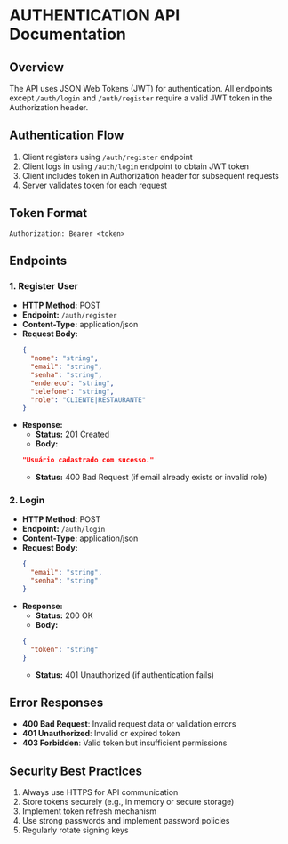 # AUTHENTICATION API Documentation

## Overview
The API uses JSON Web Tokens (JWT) for authentication. All endpoints except `/auth/login` and `/auth/register` require a valid JWT token in the Authorization header.

## Authentication Flow
1. Client registers using `/auth/register` endpoint
2. Client logs in using `/auth/login` endpoint to obtain JWT token
3. Client includes token in Authorization header for subsequent requests
4. Server validates token for each request

## Token Format
`Authorization: Bearer <token>`

## Endpoints

### 1. Register User
- **HTTP Method:** POST
- **Endpoint:** `/auth/register`
- **Content-Type:** application/json
- **Request Body:**
  ```json
  {
    "nome": "string",
    "email": "string",
    "senha": "string",
    "endereco": "string",
    "telefone": "string",
    "role": "CLIENTE|RESTAURANTE"
  }
  ```
- **Response:**
  - **Status:** 201 Created
  - **Body:**
  ```json
  "Usuário cadastrado com sucesso."
  ```
  - **Status:** 400 Bad Request (if email already exists or invalid role)

### 2. Login
- **HTTP Method:** POST
- **Endpoint:** `/auth/login`
- **Content-Type:** application/json
- **Request Body:**
  ```json
  {
    "email": "string",
    "senha": "string"
  }
  ```
- **Response:**
  - **Status:** 200 OK
  - **Body:**
  ```json
  {
    "token": "string"
  }
  ```
  - **Status:** 401 Unauthorized (if authentication fails)

## Error Responses
- **400 Bad Request**: Invalid request data or validation errors
- **401 Unauthorized**: Invalid or expired token
- **403 Forbidden**: Valid token but insufficient permissions

## Security Best Practices
1. Always use HTTPS for API communication
2. Store tokens securely (e.g., in memory or secure storage)
3. Implement token refresh mechanism
4. Use strong passwords and implement password policies
5. Regularly rotate signing keys
